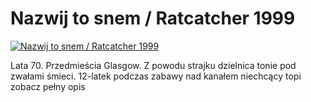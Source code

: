 Nazwij to snem / Ratcatcher 1999 
=============
[![Nazwij to snem / Ratcatcher 1999 ](http://vidos.pl/images/player.gif)](http://vidos.pl/nazwij-to-snem-ratcatcher-1999)

 Lata 70. Przedmieścia Glasgow. Z powodu strajku dzielnica tonie pod zwałami śmieci. 12-latek podczas zabawy nad kanałem niechcący topi zobacz pełny opis
